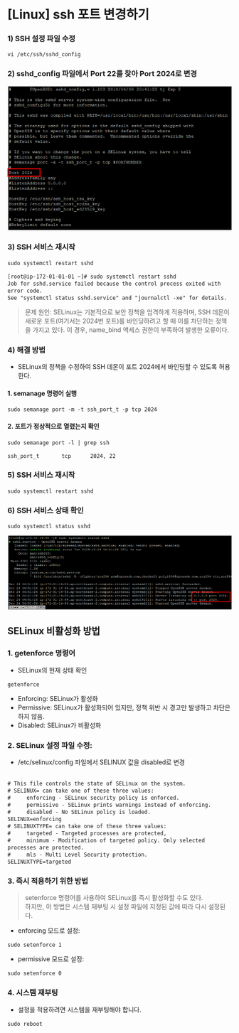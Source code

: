 # [Linux] ssh 포트 변경하기

### 1) SSH 설정 파일 수정
```
vi /etc/ssh/sshd_config
```

### 2) sshd_config 파일에서 Port 22를 찾아 Port 2024로 변경

![](https://github.com/dididiri1/TIL/blob/main/Server/images/01_01.png?raw=true)

### 3) SSH 서비스 재시작
```
sudo systemctl restart sshd
```


```
[root@ip-172-01-01-01 ~]# sudo systemctl restart sshd  
Job for sshd.service failed because the control process exited with error code.  
See "systemctl status sshd.service" and "journalctl -xe" for details.  
```

>문제 원인: SELinux는 기본적으로 보안 정책을 엄격하게 적용하며, SSH 데몬이 새로운 포트(여기서는 2024번 포트)를 바인딩하려고 할 때 
> 이를 차단하는 정책을 가지고 있다. 이 경우, name_bind 액세스 권한이 부족하여 발생한 오류이다.

### 4) 해결 방법
- SELinux의 정책을 수정하여 SSH 데몬이 포트 2024에서 바인딩할 수 있도록 허용한다.

#### 1. semanage 명령어 실행
```
sudo semanage port -m -t ssh_port_t -p tcp 2024
```

#### 2. 포트가 정상적으로 열렸는지 확인
```
sudo semanage port -l | grep ssh
```
```
ssh_port_t       tcp      2024, 22
```

### 5) SSH 서비스 재시작
```
sudo systemctl restart sshd
```
### 6) SSH 서비스 상태 확인
```
sudo systemctl status sshd
```

![](https://github.com/dididiri1/TIL/blob/main/Server/images/01_02.png?raw=true)

## SELinux 비활성화 방법
### 1. getenforce 명령어
- SELinux의 현재 상태 확인
```
getenforce
```
- Enforcing: SELinux가 활성화
- Permissive: SELinux가 활성화되어 있지만, 정책 위반 시 경고만 발생하고 차단은 하지 않음.
- Disabled: SELinux가 비활성화
### 2. SELinux 설정 파일 수정:
- /etc/selinux/config 파일에서 SELINUX 값을 disabled로 변경
```

# This file controls the state of SELinux on the system.
# SELINUX= can take one of these three values:
#     enforcing - SELinux security policy is enforced.
#     permissive - SELinux prints warnings instead of enforcing.
#     disabled - No SELinux policy is loaded.
SELINUX=enforcing 
# SELINUXTYPE= can take one of these three values:
#     targeted - Targeted processes are protected,
#     minimum - Modification of targeted policy. Only selected processes are protected.
#     mls - Multi Level Security protection.
SELINUXTYPE=targeted
```

### 3. 즉시 적용하기 위한 방법
> setenforce 명령어를 사용하여 SELinux를 즉시 활성화할 수도 있다.   
> 하지만, 이 방법은 시스템 재부팅 시 설정 파일에 지정된 값에 따라 다시 설정된다.

- enforcing 모드로 설정:
```
sudo setenforce 1
```
- permissive 모드로 설정:
```
sudo setenforce 0
```

### 4. 시스템 재부팅
- 설정을 적용하려면 시스템을 재부팅해야 합니다.
```
sudo reboot
```